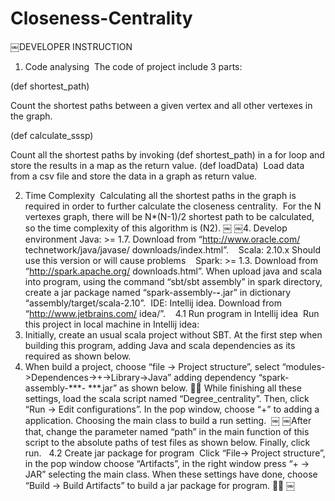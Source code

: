 # Closeness-Centrality
￼DEVELOPER INSTRUCTION
1. Code analysing 
The code of project include 3 parts:

(def shortest_path)

Count the shortest paths between a given vertex and all other vertexes in the graph.

(def calculate_sssp) 

Count all the shortest paths by invoking (def shortest_path) in a for loop and store the results in a map as the return value.
(def loadData) 
Load data from a csv file and store the data in a graph as return value.

2. Time Complexity 
Calculating all the shortest paths in the graph is required in order to further
calculate the closeness centrality. 
For the N vertexes graph, there will be N*(N-1)/2 shortest path to be calculated, so the time complexity of this algorithm is (N2).
￼
￼4. Develop environment
Java: >= 1.7. Download from “http://www.oracle.com/ technetwork/java/javase/ downloads/index.html”. 
 
Scala: 2.10.x Should use this version or will cause problems   
Spark: >= 1.3. Download from “http://spark.apache.org/ downloads.html”. When upload java and scala into program, using the command “sbt/sbt assembly” in spark directory, create a jar package named “spark-assembly-***-***.jar” in dictionary “assembly/target/scala-2.10”. 
IDE: Intellij idea. Download from “http://www.jetbrains.com/ idea/”. 
 
4.1 Run program in Intellij idea 
Run this project in local machine in Intellij idea: 
1. Initially, create an usual scala project without SBT. At the first step when building this program, adding Java and scala dependencies as its required as shown below.  
2. When build a project, choose “file -> Project structure”, select “modules- >Dependences->+->Library->Java” adding dependency “spark-assembly-***- ***.jar” as shown below.

While finishing all these settings, load the scala script named “Degree_centrality”. Then, click “Run -> Edit configurations”. In the pop window, choose “+” to adding a application. Choosing the main class to build a run setting. 
￼
￼After that, change the parameter named “path” in the main function of this script to the absolute paths of test files as shown below. Finally, click run.
 
4.2 Create jar package for program 
Click “File-> Project structure”, in the pop window choose “Artifacts”, in the right window press “+ -> JAR” selecting the main class. When these settings have done, choose “Build -> Build Artifacts” to build a jar package for program.

￼
